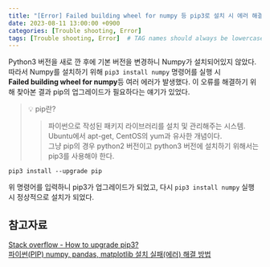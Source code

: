 ```yaml
---
title: "[Error] Failed building wheel for numpy 등 pip3로 설치 시 에러 해결"
date: 2023-08-11 13:00:00 +0900
categories: [Trouble shooting, Error]
tags: [Trouble shooting, Error]  # TAG names should always be lowercase
---
```

Python3 버전을 새로 깐 후에 기본 버전을 변경하니 Numpy가 설치되어있지 않았다. 따라서 Numpy를 설치하기 위해
```pip3 install numpy``` 명령어를 실행 시   
**Failed building wheel for numpy**등 여러 에러가 발생했다.
이 오류를 해결하기 위해 찾아본 결과 pip의 업그레이드가 필요하다는 얘기가 있었다.

> 💡 pip란?
>> 파이썬으로 작성된 패키지 라이브러리를 설치 및 관리해주는 시스템. Ubuntu에서 apt-get, CentOS의 yum과 유사한 개념이다.  
그냥 pip의 경우 python2 버전이고 python3 버전에 설치하기 위해서는 pip3를 사용해야 한다. 

```shell
pip3 install --upgrade pip
```
위 명령어를 입력하니 pip3가 업그레이드가 되었고, 다시 ```pip3 install numpy``` 실행 시 정상적으로 설치가 되었다.


## 참고자료
[Stack overflow - How to upgrade pip3?](https://stackoverflow.com/questions/38613316/how-to-upgrade-pip3)  
[파이썬(PIP) numpy, pandas, matplotlib 설치 실패(에러) 해결 방법](https://archivers.tistory.com/669)  